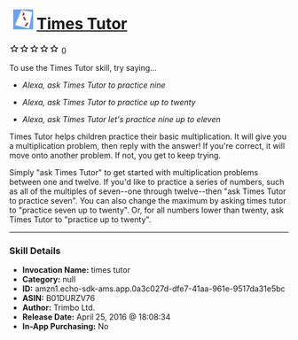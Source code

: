 # &nbsp;<img src="skill_icon" alt="Times Tutor icon" width="36"> [Times Tutor](http://alexa.amazon.com/#skills/amzn1.echo-sdk-ams.app.0a3c027d-dfe7-41aa-961e-9517da31e5bc)
![0 stars](../../images/ic_star_border_black_18dp_1x.png)![0 stars](../../images/ic_star_border_black_18dp_1x.png)![0 stars](../../images/ic_star_border_black_18dp_1x.png)![0 stars](../../images/ic_star_border_black_18dp_1x.png)![0 stars](../../images/ic_star_border_black_18dp_1x.png) 0

To use the Times Tutor skill, try saying...

* *Alexa, ask Times Tutor to practice nine*

* *Alexa, ask Times Tutor to practice up to twenty*

* *Alexa, ask Times Tutor let's practice nine up to eleven*

Times Tutor helps children practice their basic multiplication. It will give you a multiplication problem, then reply with the answer! If you're correct, it will move onto another problem. If not, you get to keep trying.

Simply "ask Times Tutor" to get started with multiplication problems between one and twelve. If you'd like to practice a series of numbers, such as all of the multiples of seven--one through twelve--then "ask Times Tutor to practice seven". You can also change the maximum by asking times tutor to "practice seven up to twenty". Or, for all numbers lower than twenty, ask Times Tutor to "practice up to twenty".

***

### Skill Details

* **Invocation Name:** times tutor
* **Category:** null
* **ID:** amzn1.echo-sdk-ams.app.0a3c027d-dfe7-41aa-961e-9517da31e5bc
* **ASIN:** B01DURZV76
* **Author:** Trimbo Ltd.
* **Release Date:** April 25, 2016 @ 18:08:34
* **In-App Purchasing:** No
